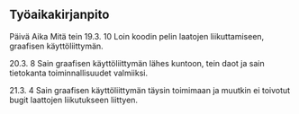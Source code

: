 ## Työaikakirjanpito

Päivä   Aika     Mitä tein
19.3.    10      Loin koodin pelin laatojen liikuttamiseen, graafisen 
		 käyttöliittymän.
 
20.3.     8	 Sain graafisen käyttöliittymän lähes kuntoon, tein daot 
		 ja sain tietokanta toiminnallisuudet valmiiksi.

21.3.     4      Sain graafisen käyttöliittymän täysin toimimaan ja 
		 muutkin ei toivotut bugit laattojen liikutukseen 
		 liittyen.
